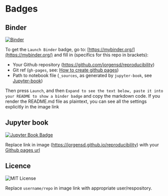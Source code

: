 # Badges

## Binder
[![Binder](https://mybinder.org/badge_logo.svg)](https://mybinder.org/v2/gh/jorgensd/reproducibility/gh-pages?labpath=_sources)

To get the `Launch Binder` badge, go to: [https://mybinder.org/](https://mybinder.org/) and fill in (specifics for this repo in brackets):
- Your Github repository (https://github.com/jorgensd/reproducibility)
- Git ref (`gh-pages`, see: [How to create github pages](#ghpages))
- Path to notebook file (`_sources`, as generated by `jupyter-book`, see [Jupyter-book](#jupyterbook))

Then press `Launch`, and then `Expand to see the text below, paste it into your README to show a binder badge` and copy the markdown code. If you render the README.md file as plaintext, you can see all the settings explicitly in the image link

## Jupyter book
[![Jupyter Book Badge](https://jupyterbook.org/badge.svg)](https://jorgensd.github.io/reproducibility)

Replace link in image (https://jorgensd.github.io/reproducibility) with your [Github pages url](#ghpages)

## Licence
![MIT License](https://img.shields.io/github/license/jorgensd/reproducibility)

Replace `username/repo` in image link with appropriate user/respository.
